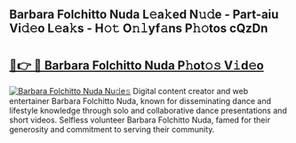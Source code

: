## Barbara Folchitto Nuda L𝚎a𝚔ed N𝚞𝚍e - Part-aiu Vi𝚍𝚎o L𝚎a𝚔s - H𝚘𝚝 O𝚗𝚕yf𝚊ns P𝚑𝚘tos cQzDn

# <h2><a href="http://kf81x8n.oniu.top/?m=Barbara+Folchitto+Nuda">🔗👉 🔴 Barbara Folchitto Nuda P𝚑ot𝚘𝚜 V𝚒d𝚎o</a></h2>

[![Barbara Folchitto Nuda Nu𝚍e𝚜](https://i.imgur.com/0qMVB7G.gif)](http://kf81x8n.oniu.top/?m=Barbara+Folchitto+Nuda)
Digital content creator and web entertainer Barbara Folchitto Nuda, known for disseminating dance and lifestyle knowledge through solo and collaborative dance presentations and short videos. Selfless volunteer Barbara Folchitto Nuda, famed for their generosity and commitment to serving their community.  
